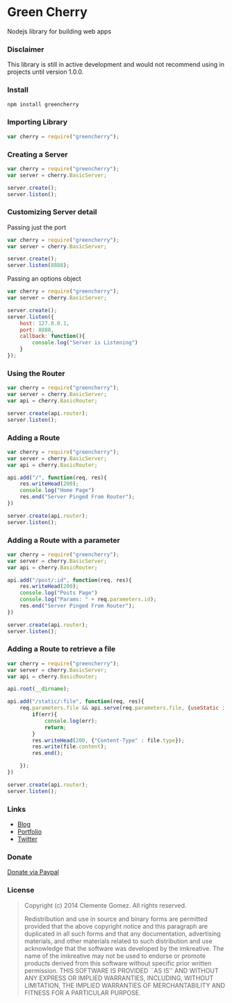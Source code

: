 # Green Cherry
Nodejs library for building web apps

### Disclaimer
This library is still in active development and would not recommend using in projects until version 1.0.0.

### Install
```javascript
npm install greencherry
```

### Importing Library
```javascript
var cherry = require("greencherry");
```

### Creating a Server
```javascript
var cherry = require("greencherry");
var server = cherry.BasicServer;

server.create();
server.listen();
```

### Customizing Server detail
Passing just the port

```javascript
var cherry = require("greencherry");
var server = cherry.BasicServer;

server.create();
server.listen(8888);
```

Passing an options object
```javascript
var cherry = require("greencherry");
var server = cherry.BasicServer;

server.create();
server.listen({
	host: 127.0.0.1,
	port: 8888,
	callback: function(){
		console.log("Server is Listening")
	}
});
```

### Using the Router

```javascript
var cherry = require("greencherry");
var server = cherry.BasicServer;
var api = cherry.BasicRouter;

server.create(api.router);
server.listen();
```

### Adding a Route
```javascript
var cherry = require("greencherry");
var server = cherry.BasicServer;
var api = cherry.BasicRouter;

api.add("/", function(req, res){
	res.writeHead(200);
	console.log("Home Page")
	res.end("Server Pinged From Router");
})

server.create(api.router);
server.listen();
```

### Adding a Route with a parameter
```javascript
var cherry = require("greencherry");
var server = cherry.BasicServer;
var api = cherry.BasicRouter;

api.add("/post/:id", function(req, res){
	res.writeHead(200);
	console.log("Posts Page")
	console.log("Params: " + req.parameters.id);
	res.end("Server Pinged From Router");
})

server.create(api.router);
server.listen();
```

### Adding a Route to retrieve a file
```javascript
var cherry = require("greencherry");
var server = cherry.BasicServer;
var api = cherry.BasicRouter;

api.root(__dirname);

api.add("/static/:file", function(req, res){
	req.parameters.file && api.serve(req.parameters.file, {useStatic : true}, function(err, file){
		if(err){
			console.log(err);
			return;
		}
		res.writeHead(200, {"Content-Type" : file.type});
		res.write(file.content);
		res.end();

	});
})

server.create(api.router);
server.listen();
```

### Links
+ [Blog](http://imkreative.com)
+ [Portfolio](http://portfolio.imkreative.com)
+ [Twitter](http://twitter.com/kreativeking)

### Donate
[Donate via Paypal](https://www.paypal.com/cgi-bin/webscr?cmd=_s-xclick&hosted_button_id=H6R39SXMYXZ9C)

### License
>Copyright (c) 2014 Clemente Gomez.
>All rights reserved.
>
>Redistribution and use in source and binary forms are permitted
>provided that the above copyright notice and this paragraph are
>duplicated in all such forms and that any documentation,
>advertising materials, and other materials related to such
>distribution and use acknowledge that the software was developed
>by the imkreative. The name of the
>imkreative may not be used to endorse or promote products derived
>from this software without specific prior written permission.
>THIS SOFTWARE IS PROVIDED ``AS IS'' AND WITHOUT ANY EXPRESS OR
>IMPLIED WARRANTIES, INCLUDING, WITHOUT LIMITATION, THE IMPLIED
>WARRANTIES OF MERCHANTABILITY AND FITNESS FOR A PARTICULAR PURPOSE.